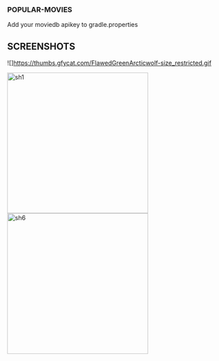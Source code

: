 ### POPULAR-MOVIES
Add your moviedb apikey to gradle.properties

## SCREENSHOTS
<p float="left">
  
![]https://thumbs.gfycat.com/FlawedGreenArcticwolf-size_restricted.gif
     
<img width="326" alt="sh1" src="https://user-images.githubusercontent.com/19339748/45263565-c301d400-b3f0-11e8-85c4-2dd8e9a969d4.png">
  
<img width="326" alt="sh6" src="https://user-images.githubusercontent.com/19339748/45263568-c7c68800-b3f0-11e8-84b2-ea06e727e43c.png">
 </p>
